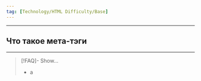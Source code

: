 ```yaml
---
tag: [Technology/HTML Difficulty/Base]
---
```

----
## Что такое мета-тэги
----
> [!FAQ]- Show...
> - а 